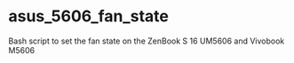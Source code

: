# asus_5606_fan_state
Bash script to set the fan state on the ZenBook S 16 UM5606 and Vivobook M5606
